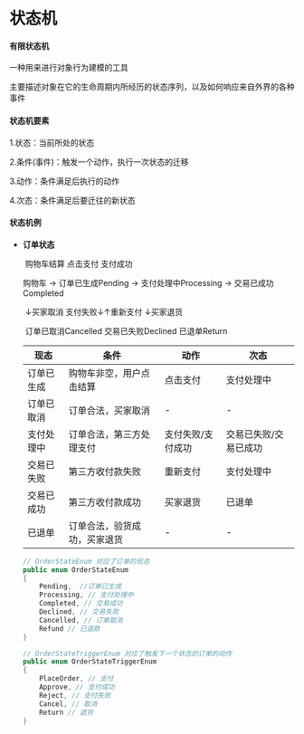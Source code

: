 # 状态机

#### 有限状态机

一种用来进行对象行为建模的工具

主要描述对象在它的生命周期内所经历的状态序列，以及如何响应来自外界的各种事件



#### 状态机要素

1.状态：当前所处的状态

2.条件(事件)：触发一个动作，执行一次状态的迁移

3.动作：条件满足后执行的动作

4.次态：条件满足后要迁往的新状态



#### 状态机例

- **订单状态**

  ​              购物车结算                                 点击支付                                      支付成功

  购物车       →       订单已生成Pending       →       支付处理中Processing       →       交易已成功Completed

  ​                                      ↓买家取消                           支付失败↓↑重新支付                              ↓买家退货

  ​                              订单已取消Cancelled               交易已失败Declined                       已退单Return

  | 现态       | 条件                         | 动作              | 次态                  |
  | ---------- | ---------------------------- | ----------------- | --------------------- |
  | 订单已生成 | 购物车非空，用户点击结算     | 点击支付          | 支付处理中            |
  | 订单已取消 | 订单合法，买家取消           | -                 | -                     |
  | 支付处理中 | 订单合法，第三方处理支付     | 支付失败/支付成功 | 交易已失败/交易已成功 |
  | 交易已失败 | 第三方收付款失败             | 重新支付          | 支付处理中            |
  | 交易已成功 | 第三方收付款成功             | 买家退货          | 已退单                |
  | 已退单     | 订单合法，验货成功，买家退货 | -                 | -                     |

  ```c#
  // OrderStateEnum 对应了订单的现态
  public enum OrderStateEnum
  { 
      Pending,  //订单已生成
      Processing, // 支付处理中
      Completed, // 交易成功
      Declined, // 交易失败
      Cancelled, // 订单取消
      Refund // 已退款
  }
  
  // OrderStateTriggerEnum 对应了触发下一个状态的订单的动作
  public enum OrderStateTriggerEnum
  {
      PlaceOrder, // 支付
      Approve, // 支付成功
      Reject, // 支付失败
      Cancel, // 取消
      Return // 退货
  }
  ```

  
